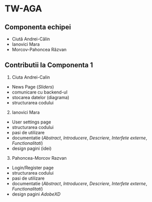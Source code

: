 # TW-AGA
## Componenta echipei
- Ciută Andrei-Călin
- Ianovici Mara
- Morcov-Pahoncea Răzvan

## Contributii la Componenta 1
1. Ciuta Andrei-Calin
- News Page (_Sliders_)
- comunicare cu backend-ul
- stocarea datelor (diagrama)
- structurarea codului

2. Ianovici Mara
- User settings page
- structurarea codului
- pasi de utilizare
- documentatie (_Abstract_, _Introducere_, _Descriere_, _Interfete externe_, _Functionalitati_)
- design pagini (idei)

3. Pahoncea-Morcov Razvan
- Login/Register page
- structurarea codului
- pasi de utilizare
- documentatie (_Abstract_, _Introducere_, _Descriere_, _Interfete externe_, _Functionalitati_)
- design pagini _AdobeXD_